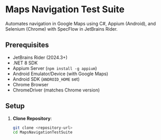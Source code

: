 ﻿# Maps Navigation Test Suite

Automates navigation in Google Maps using C#, Appium (Android), and Selenium (Chrome) with SpecFlow in JetBrains Rider.

## Prerequisites
- JetBrains Rider (2024.3+)
- .NET 8 SDK
- Appium Server (`npm install -g appium`)
- Android Emulator/Device (with Google Maps)
- Android SDK (`ANDROID_HOME` set)
- Chrome Browser
- ChromeDriver (matches Chrome version)

## Setup
1. **Clone Repository**:
   ```bash
   git clone <repository-url>
   cd MapsNavigationTestSuite